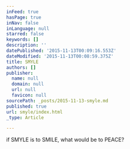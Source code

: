 ```yaml
---
inFeed: true
hasPage: true
inNav: false
inLanguage: null
starred: false
keywords: []
description: ''
datePublished: '2015-11-13T00:09:16.553Z'
dateModified: '2015-11-13T00:08:59.375Z'
title: SMYLE
authors: []
publisher:
  name: null
  domain: null
  url: null
  favicon: null
sourcePath: _posts/2015-11-13-smyle.md
published: true
url: smyle/index.html
_type: Article

---
```

if SMYLE is to SMILE, what would be to PEACE?